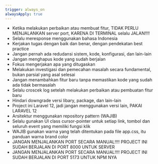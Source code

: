 ```yaml
---
trigger: always_on
alwaysApply: true
---
```


- Ketika melakukan perbaikan atau membuat fitur, TIDAK PERLU MENJALANKAN server port, KARENA DI TERMINAL selalu JALAN!!!!
- Selalu meresponse menggunakan bahasa Indonesia
- Kerjakan tugas dengan baik dan benar, dengan pendekatan best practice
- Jangan pernah ada redudansi sistem, kode, konfigurasi, dan lain-lain
- Jangan menghapus kode yang sudah berjalan
- Fokus mengerjakan apa yang ditugaskan
- Melakukan investigasi dan pemecahan masalah secara fundamental, bukan parsial yang asal selesai
- Jangan menambahkan fitur baru tanpa memastikan kode yang sudah ada tidak bermasalah
- Selalu croscek log setelah melakukan perbaikan atau pembuatan fitur baru
- Hindari downgrade versi libary, package, dan lain-lain
- Project ini Laravel 12, jadi jangan menggunakan versi lain, PAKAI LARAVEL 12
- Arsitektur menggunakan repository pattern (WAJIB)
- Selalu gunakan UI class cursor-pointer untuk setiap link, tombol dan seluruh event yang memiliki fungsi klik
- WAJIB gunakan warna yang telah ditentukan pada file app.css, itu panduan warna brand color
- JANGAN MENJALANKAN PORT SECARA MANUAL!!!! PROJECT INI SUDAH BERJALAN DI PORT 8000 UNTUK SERVER
- JANGAN MENJALANKAN PORT SECARA MANUAL!!!! PROJECT INI SUDAH BERJALAN DI PORT 5173 UNTUK NPM NYA
